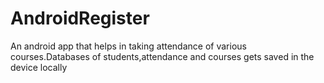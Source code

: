 # AndroidRegister
An android app that helps in taking attendance of various courses.Databases of students,attendance and courses gets saved in the device locally
